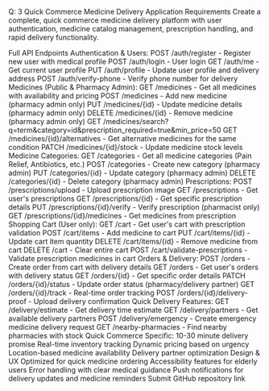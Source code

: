 Q: 3
Quick Commerce Medicine Delivery Application
Requirements
Create a complete, quick commerce medicine delivery platform with user authentication, medicine catalog management, prescription handling, and rapid delivery functionality.

Full API Endpoints
Authentication & Users:
POST /auth/register - Register new user with medical profile
POST /auth/login - User login
GET /auth/me - Get current user profile
PUT /auth/profile - Update user profile and delivery address
POST /auth/verify-phone - Verify phone number for delivery
Medicines (Public & Pharmacy Admin):
GET /medicines - Get all medicines with availability and pricing
POST /medicines - Add new medicine (pharmacy admin only)
PUT /medicines/{id} - Update medicine details (pharmacy admin only)
DELETE /medicines/{id} - Remove medicine (pharmacy admin only)
GET /medicines/search?q=term&category=id&prescription_required=true&min_price=50
GET /medicines/{id}/alternatives - Get alternative medicines for the same condition
PATCH /medicines/{id}/stock - Update medicine stock levels
Medicine Categories:
GET /categories - Get all medicine categories (Pain Relief, Antibiotics, etc.)
POST /categories - Create new category (pharmacy admin)
PUT /categories/{id} - Update category (pharmacy admin)
DELETE /categories/{id} - Delete category (pharmacy admin)
Prescriptions:
POST /prescriptions/upload - Upload prescription image
GET /prescriptions - Get user's prescriptions
GET /prescriptions/{id} - Get specific prescription details
PUT /prescriptions/{id}/verify - Verify prescription (pharmacist only)
GET /prescriptions/{id}/medicines - Get medicines from prescription
Shopping Cart (User only):
GET /cart - Get user's cart with prescription validation
POST /cart/items - Add medicine to cart
PUT /cart/items/{id} - Update cart item quantity
DELETE /cart/items/{id} - Remove medicine from cart
DELETE /cart - Clear entire cart
POST /cart/validate-prescriptions - Validate prescription medicines in cart
Orders & Delivery:
POST /orders - Create order from cart with delivery details
GET /orders - Get user's orders with delivery status
GET /orders/{id} - Get specific order details
PATCH /orders/{id}/status - Update order status (pharmacy/delivery partner)
GET /orders/{id}/track - Real-time order tracking
POST /orders/{id}/delivery-proof - Upload delivery confirmation
Quick Delivery Features:
GET /delivery/estimate - Get delivery time estimate
GET /delivery/partners - Get available delivery partners
POST /delivery/emergency - Create emergency medicine delivery request
GET /nearby-pharmacies - Find nearby pharmacies with stock
Quick Commerce Specific:
10-30 minute delivery promise
Real-time inventory tracking
Dynamic pricing based on urgency
Location-based medicine availability
Delivery partner optimization
Design & UX
Optimized for quick medicine ordering
Accessibility features for elderly users
Error handling with clear medical guidance
Push notifications for delivery updates and medicine reminders
Submit GitHub repository link